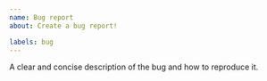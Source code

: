 ```yaml
---
name: Bug report
about: Create a bug report!

labels: bug
---
```


A clear and concise description of the bug and how to reproduce it.
